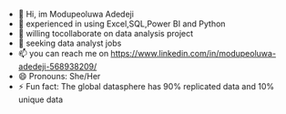 - 👋  Hi, im Modupeoluwa Adedeji
- 🌱 experienced in using Excel,SQL,Power BI and Python
- 👯 willing tocollaborate on data analysis project
- 🤔 seeking data analyst jobs
- 📫 you can reach me on <https://www.linkedin.com/in/modupeoluwa-adedeji-568938209/>
- 😄 Pronouns: She/Her
- ⚡ Fun fact: The global datasphere has 90% replicated data and 10% unique data

